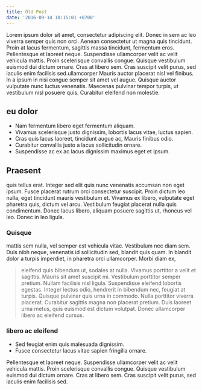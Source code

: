 ```yaml
---
title: Old Post
date: '2016-09-14 18:15:01 +0700'
---
```


Lorem ipsum dolor sit amet, consectetur adipiscing elit. Donec in sem ac leo viverra semper quis non orci. Aenean consectetur ut magna quis tincidunt. Proin at lacus fermentum, sagittis massa tincidunt, fermentum eros. Pellentesque et laoreet neque. Suspendisse ullamcorper velit ac velit vehicula mattis. Proin scelerisque convallis congue. Quisque vestibulum euismod dui dictum ornare. Cras at libero sem. Cras suscipit velit purus, sed iaculis enim facilisis sed.ullamcorper Mauris auctor placerat nisl vel finibus. In a ipsum in nisi congue semper sit amet vel augue. Quisque auctor vulputate nunc luctus venenatis. Maecenas pulvinar tempor turpis, ut vestibulum nisl posuere quis. Curabitur eleifend non molestie.

## eu dolor

- Nam fermentum libero eget fermentum aliquam.
- Vivamus scelerisque justo dignissim, lobortis lacus vitae, luctus sapien.
- Cras quis lacus laoreet, tincidunt augue ac, Mauris finibus odio.
- Curabitur convallis justo a lacus sollicitudin ornare.
- Suspendisse ac ex ac lacus dignissim maximus eget et ipsum.

## Praesent

quis tellus erat. Integer sed elit quis nunc venenatis accumsan non eget ipsum. Fusce placerat rutrum orci consectetur suscipit. Proin dictum leo nulla, eget tincidunt mauris vestibulum et. Vivamus ex libero, vulputate eget pharetra quis, dictum vel arcu. Vestibulum feugiat placerat nulla quis condimentum. Donec lacus libero, aliquam posuere sagittis ut, rhoncus vel leo. Donec in leo ligula.

### Quisque

mattis sem nulla, vel semper est vehicula vitae. Vestibulum nec diam sem. Duis nibh neque, venenatis id sollicitudin sed, blandit quis quam. In blandit dolor a turpis imperdiet, in pharetra orci ullamcorper. Morbi diam ex,

> eleifend quis bibendum ut, sodales at nulla. Vivamus porttitor a velit et sagittis. Mauris sit amet suscipit mi. Vestibulum porttitor semper pretium. Nullam facilisis nisl ligula. Suspendisse eleifend lobortis egestas. Integer lectus odio, hendrerit in bibendum nec, feugiat at turpis. Quisque pulvinar quis urna in commodo. Nulla porttitor viverra placerat. Curabitur sagittis magna non placerat pretium. Duis laoreet urna metus, quis euismod est dictum volutpat. Donec ullamcorper libero ac eleifend cursus.

### libero ac eleifend

- Sed feugiat enim quis malesuada dignissim.
- Fusce consectetur lacus vitae sapien fringilla ornare.

Pellentesque et laoreet neque. Suspendisse ullamcorper velit ac velit vehicula mattis. Proin scelerisque convallis congue. Quisque vestibulum euismod dui dictum ornare. Cras at libero sem. Cras suscipit velit purus, sed iaculis enim facilisis sed.
